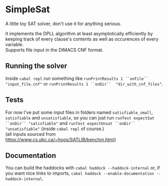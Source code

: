 # SimpleSat
A little toy SAT solver, don't use it for anything serious.

It implements the DPLL algorithm at least asymptotically efficiently by keeping track
of every clause's contents as well as occurences of every variable.  
Supports file input in the DIMACS CNF format.

## Running the solver
Inside `cabal repl` run something like `runPrintResults 1 ``onFile`` "input_file.cnf"`
or `runPrintResults 1 ``onDir``  "dir_with_cnf_files"`.

## Tests
For now I've put some input files in folders named `satisfiable_small`, `satisfiable` and `unsatisfiable`,
so you can just run `runTest expectSat ``onDir`` "satisfiable"` and 
`runTest expectUnsat ``onDir`` "unsatisfiable"` (inside `cabal repl` of course.)  
(all inputs sourced from https://www.cs.ubc.ca/~hoos/SATLIB/benchm.html)

## Documentation
You can build the haddocks with `cabal haddock --haddock-internal` or, if you want nice links to imports, 
`cabal haddock --enable-documentation --haddock-internal`.